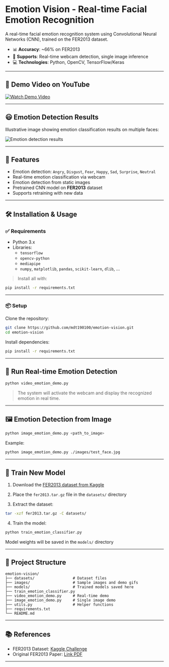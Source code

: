 # Emotion Vision - Real-time Facial Emotion Recognition

A real-time facial emotion recognition system using Convolutional Neural Networks (CNN), trained on the FER2013 dataset.

- 📊 **Accuracy**: ~66% on FER2013
- 🎥 **Supports**: Real-time webcam detection, single image inference
- 💻 **Technologies**: Python, OpenCV, TensorFlow/Keras

---

## 🎥 Demo Video on YouTube

[![Watch Demo Video](https://img.youtube.com/vi/f0YEbnTfm2I/0.jpg)](https://youtu.be/f0YEbnTfm2I)

---

## 😃 Emotion Detection Results

Illustrative image showing emotion classification results on multiple faces:

![Emotion detection results](images/demo1.png)

---

## 🚀 Features

- Emotion detection: `Angry`, `Disgust`, `Fear`, `Happy`, `Sad`, `Surprise`, `Neutral`
- Real-time emotion classification via webcam
- Emotion detection from static images
- Pretrained CNN model on **FER2013** dataset
- Supports retraining with new data

---

## 🛠️ Installation & Usage

### ✅ Requirements

- Python 3.x
- Libraries:
  - `tensorflow`
  - `opencv-python`
  - `mediapipe`
  - `numpy`, `matplotlib`, `pandas`, `scikit-learn`, `dlib`, ...

> Install all with:

```bash
pip install -r requirements.txt
```

---

### 📦 Setup

Clone the repository:

```bash
git clone https://github.com/mdt190100/emotion-vision.git
cd emotion-vision
```

Install dependencies:

```bash
pip install -r requirements.txt
```

---

## 📸 Run Real-time Emotion Detection

```bash
python video_emotion_demo.py
```

> The system will activate the webcam and display the recognized emotion in real time.

---

## 🖼️ Emotion Detection from Image

```bash
python image_emotion_demo.py <path_to_image>
```

Example:

```bash
python image_emotion_demo.py ./images/test_face.jpg
```

---

## 🧠 Train New Model

1. Download the [FER2013 dataset from Kaggle](https://www.kaggle.com/c/challenges-in-representation-learning-facial-expression-recognition-challenge/data)

2. Place the `fer2013.tar.gz` file in the `datasets/` directory

3. Extract the dataset:

```bash
tar -xzf fer2013.tar.gz -C datasets/
```

4. Train the model:

```bash
python train_emotion_classifier.py
```

Model weights will be saved in the `models/` directory

---

## 📁 Project Structure

```
emotion-vision/
├── datasets/                 # Dataset files
├── images/                   # Sample images and demo gifs
├── models/                   # Trained models saved here
├── train_emotion_classifier.py
├── video_emotion_demo.py     # Real-time demo
├── image_emotion_demo.py     # Single image demo
├── utils.py                  # Helper functions
├── requirements.txt
└── README.md
```

---

## 📚 References

- FER2013 Dataset: [Kaggle Challenge](https://www.kaggle.com/c/challenges-in-representation-learning-facial-expression-recognition-challenge)
- Original FER2013 Paper: [Link PDF](https://www.vision.caltech.edu/~ikim/FER2013.pdf)

---

